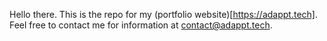 Hello there. This is the repo for my (portfolio website)[https://adappt.tech]. Feel free to contact me for information at contact@adappt.tech.

